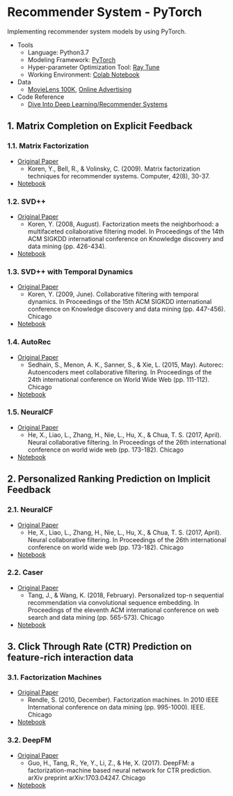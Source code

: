 # Recommender System - PyTorch
Implementing recommender system models by using PyTorch.


- Tools
  - Language: Python3.7
  - Modeling Framework: [PyTorch](https://pytorch.org/)
  - Hyper-parameter Optimization Tool: [Ray Tune](https://docs.ray.io/en/latest/tune/index.html)
  - Working Environment: [Colab Notebook](https://colab.research.google.com/?utm_source=scs-index)
- Data
  - [MovieLens 100K](https://www.kaggle.com/prajitdatta/movielens-100k-dataset), [Online Advertising](https://d2l.ai/chapter_recommender-systems/ctr.html)
- Code Reference
  - [Dive Into Deep Learning/Recommender Systems](https://d2l.ai/chapter_recommender-systems/index.html#) 

## 1. Matrix Completion on Explicit Feedback


### 1.1. Matrix Factorization
- [Original Paper](https://ieeexplore.ieee.org/abstract/document/5197422?casa_token=yU_a_jQk3FoAAAAA:1c80Grtze6IyXKSz81M4-znwmGs13dojvr6OhAqIcvkiWIYch2wD3Wu4wcJaE65agQgd9oe-)
  - Koren, Y., Bell, R., & Volinsky, C. (2009). Matrix factorization techniques for recommender systems. Computer, 42(8), 30-37.
- [Notebook](https://colab.research.google.com/drive/1bFejhfvL_hAvyvJSAo2GuOwTYIdGO6pR?usp=sharing)
### 1.2. SVD++ 
- [Original Paper](https://dl.acm.org/doi/abs/10.1145/1401890.1401944?casa_token=tZHDSBhztHEAAAAA:lkb_CQw_VKPJ8TIFmPc8Y7YDACAqltEn6guZzcpblnISX0vEiYIgBj3ynrTTgo_nJ0wl2XG8nHpk)
  - Koren, Y. (2008, August). Factorization meets the neighborhood: a multifaceted collaborative filtering model. In Proceedings of the 14th ACM SIGKDD international conference on Knowledge discovery and data mining (pp. 426-434). 
- [Notebook](https://colab.research.google.com/drive/1bPy85bDJKUt_BdbK5N3TwOYvYiyZvE3w?usp=sharing) 
### 1.3. SVD++ with Temporal Dynamics 
- [Original Paper](https://dl.acm.org/doi/abs/10.1145/1557019.1557072?casa_token=IEQ4ql25LJkAAAAA:YZdpt465lHuQoDn0aPUY6r6mb66oerR5WpyLxxl8b7_56FLZz1NZZGJTHYsiF0x-LC_i2Lpz2570)
  - Koren, Y. (2009, June). Collaborative filtering with temporal dynamics. In Proceedings of the 15th ACM SIGKDD international conference on Knowledge discovery and data mining (pp. 447-456).
    Chicago
- [Notebook](https://colab.research.google.com/drive/1O0IqiSfG_KBWt3eQ_09_YcL-8kKCXnTN?usp=sharing)
### 1.4. AutoRec 
- [Original Paper](https://dl.acm.org/doi/abs/10.1145/2740908.2742726?casa_token=-rsq4DNjwtMAAAAA:zAlU4S0GAAgtJedHACqn2_C5o5iMa4dpJ7d1EHaQF-fOoUhdSBgoycFw3p6YsiofMNJQ6H0mH_qE)
  - Sedhain, S., Menon, A. K., Sanner, S., & Xie, L. (2015, May). Autorec: Autoencoders meet collaborative filtering. In Proceedings of the 24th international conference on World Wide Web (pp. 111-112).
    Chicago
- [Notebook](https://colab.research.google.com/drive/1r_50WEsS2s3DGbPW-4HQoUnXZd4KMyHB?usp=sharing)
### 1.5. NeuralCF
- [Original Paper](https://dl.acm.org/doi/abs/10.1145/3038912.3052569?casa_token=3GcImCEhOs4AAAAA:j_iBG70sZt9BcZnUkzhUBeA2whcjXSDQ7I2IY0K0ITtcnsfMBnxBTW0f210OotYghSDsYWKPUgAD)
  - He, X., Liao, L., Zhang, H., Nie, L., Hu, X., & Chua, T. S. (2017, April). Neural collaborative filtering. In Proceedings of the 26th international conference on world wide web (pp. 173-182).
    Chicago
- [Notebook](https://colab.research.google.com/drive/1OFQ_yWmjNZScot-qxvkP-cYGI9sHHFtt?usp=sharing)


## 2. Personalized Ranking Prediction on Implicit Feedback

### 2.1. NeuralCF
- [Original Paper](https://dl.acm.org/doi/abs/10.1145/3038912.3052569?casa_token=3GcImCEhOs4AAAAA:j_iBG70sZt9BcZnUkzhUBeA2whcjXSDQ7I2IY0K0ITtcnsfMBnxBTW0f210OotYghSDsYWKPUgAD) 
  - He, X., Liao, L., Zhang, H., Nie, L., Hu, X., & Chua, T. S. (2017, April). Neural collaborative filtering. In Proceedings of the 26th international conference on world wide web (pp. 173-182).
    Chicago
- [Notebook](https://colab.research.google.com/drive/1cYMOXcBmzL5wamnJfE6-3H-XoI-1NcQk?usp=sharing)

### 2.2. Caser 
- [Original Paper](https://dl.acm.org/doi/abs/10.1145/3159652.3159656?casa_token=_hkVJ2pf35QAAAAA:UAI6ecH9FzUj6Z-HL4orIZyYMUF1zFN7UxDI5edgCog2eb7OxzEF5NEeJ8BFS6H1RAO9eBX7LqaE2V0) 
  - Tang, J., & Wang, K. (2018, February). Personalized top-n sequential recommendation via convolutional sequence embedding. In Proceedings of the eleventh ACM international conference on web search and data mining (pp. 565-573).
    Chicago
- [Notebook](https://colab.research.google.com/drive/12A645NnzWCwLYaYJlFQL6pAwUa7pWj22?usp=sharing)


## 3. Click Through Rate (CTR) Prediction on feature-rich interaction data

### 3.1. Factorization Machines
- [Original Paper](https://ieeexplore.ieee.org/abstract/document/5694074/?casa_token=XfxWteIAUtYAAAAA:UlFIuG28xBkJG3TkZblX3rvcYfolq4wgkReklygGyhEq4fFD_ov8dyRLydDyvnWRdpkeLZYE) 
  - Rendle, S. (2010, December). Factorization machines. In 2010 IEEE International conference on data mining (pp. 995-1000). IEEE.
    Chicago
- [Notebook](https://colab.research.google.com/drive/1ld-5bX_8UZOj6l_LpXlZMan_G8NQx_5e?usp=sharing)

### 3.2. DeepFM 
- [Original Paper](https://arxiv.org/abs/1703.04247)
  - Guo, H., Tang, R., Ye, Y., Li, Z., & He, X. (2017). DeepFM: a factorization-machine based neural network for CTR prediction. arXiv preprint arXiv:1703.04247.
    Chicago
- [Notebook](https://colab.research.google.com/drive/1ctt8Vak0Uw_Nz7Ksj9RUcNvKts2qPaN3?usp=sharing)
